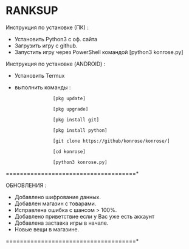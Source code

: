 # RANKSUP
Инструкция по установке (ПК) :
  - Установить Python3 с оф. сайта
  - Загрузить игру с github.
  - Запустить игру через PowerShell командой [python3 konrose.py]
  
Инструкция по установке (ANDROID) :
  - Установить Termux
  - выполнить команды :
  
                      [pkg update]
                      
                      [pkg upgrade]
                      
                      [pkg install git]
                      
                      [pkg install python]
                      
                      [git clone https://github/konrose/konrose/]
                      
                      [cd konrose]
                      
                      [python3 konrose.py]

=====================================*

ОБНОВЛЕНИЯ :

- Добавлено шифрование данных.
- Добавлен магазин с товарами.
- Исправлена ошибка с шансом > 100%.
- Добавлено приветствие если у Вас уже есть аккаунт
- Добавлена заставка игры в начале.
- Новые вещи в магазине.

=====================================*
